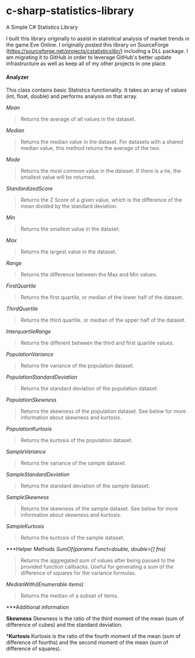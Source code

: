 c-sharp-statistics-library
==========================

A Simple C# Statistics Library

I built this library originally to assist in statistical analysis of market trends in the game Eve Online. I originally posted this library on SourceForge (https://sourceforge.net/projects/cstatisticslibr/) including a DLL package. I am migrating it to GitHub in order to leverage GitHub's better update infrastructure as well as keep all of my other projects in one place.

#### Analyzer
This class contains basic Statistics functionality. It takes an array of values (int, float, double) and performs analysis on that array.

*Mean*
> Returns the average of all values in the dataset.

*Median*
> Returns the median value in the dataset. For datasets with a shared median value, this method returns the average of the two.

*Mode*
> Returns the most common value in the dataset. If there is a tie, the smallest value will be returned.

*StandardizedScore*
> Returns the Z Score of a given value, which is the difference of the mean divided by the standard deviation.

*Min*
> Returns the smallest value in the dataset.

*Max*
> Returns the largest value in the dataset.

*Range*
> Returns the difference between the Max and Min values.

*FirstQuartile*
> Returns the first quartile, or median of the lower half of the dataset.

*ThirdQuartile*
> Returns the third quartile, or median of the upper half of the dataset.

*InterquartileRange*
> Returns the different between the third and first quartile values.

*PopulationVariance*
> Returns the variance of the population dataset.

*PopulationStandardDeviation*
> Returns the standard deviation of the population dataset.

*PopulationSkewness*
> Returns the skewness of the population dataset. See below for more information about skewness and kurtosis.

*PopulationKurtosis*
> Returns the kurtosis of the population dataset.

*SampleVariance*
> Returns the variance of the sample dataset.

*SampleStandardDeviation*
> Returns the standard deviation of the sample dataset.

*SampleSkewness*
> Returns the skewness of the sample dataset. See below for more information about skewness and kurtosis.

*SampleKurtosis*
> Returns the kurtosis of the sample dataset.

***Helper Methods
*SumOf(params Funct<double, double>[] fns)*
> Returns the aggregated sum of values after being passed to the provided function callbacks. Useful for generating a sum of the difference of squares for the variance formulas.

*MedianWith(IEnumerable<T> items)*
> Returns the median of a subset of items.

***Additional information

**Skewness**
Skewness is the ratio of the third moment of the mean (sum of difference of cubes) and the standard deviation.

***Kurtosis**
Kurtosis is the ratio of the fourth moment of the mean (sum of difference of fourths) and the second moment of the mean (sum of difference of squares).
